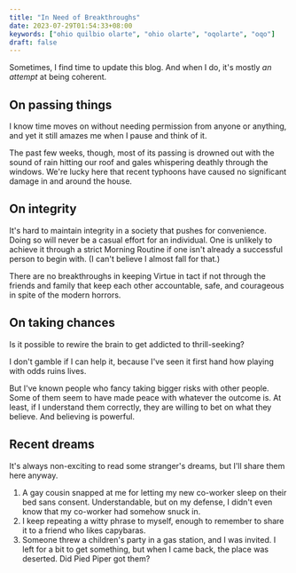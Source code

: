 ```yaml
---
title: "In Need of Breakthroughs"
date: 2023-07-29T01:54:33+08:00
keywords: ["ohio quilbio olarte", "ohio olarte", "oqolarte", "oqo"]
draft: false
---
```

Sometimes, I find time to update this blog.
And when I do, it's mostly *an attempt* at being coherent.

## On passing things

I know time moves on without needing permission from anyone or anything,
and yet it still amazes me when I pause and think of it.

The past few weeks, though, most of its passing is drowned out
with the sound of rain hitting our roof
and gales whispering deathly through the windows.
We're lucky here that recent typhoons have caused no significant damage
in and around the house.

## On integrity

It's hard to maintain integrity in a society
that pushes for convenience.
Doing so will never be a casual effort for an individual.
One is unlikely to achieve it through a strict Morning Routine
if one isn't already a successful person to begin with.
(I can't believe I almost fall for that.)

There are no breakthroughs in keeping Virtue in tact
if not through the friends and family that keep each other accountable,
safe, and courageous in spite of the modern horrors.

## On taking chances

Is it possible to rewire the brain to get addicted to thrill-seeking?

I don't gamble if I can help it,
because I've seen it first hand how playing with odds ruins lives.

But I've known people who fancy taking bigger risks with other people.
Some of them seem to have made peace with whatever the outcome is.
At least, if I understand them correctly, they are willing to bet
on what they believe.
And believing is powerful.

## Recent dreams

It's always non-exciting to read some stranger's dreams,
but I'll share them here anyway.

1. A gay cousin snapped at me for letting my new co-worker sleep on
   their bed sans consent. Understandable, but on my defense, I didn't
   even know that my co-worker had somehow snuck in.
2. I keep repeating a witty phrase to myself, enough to remember to
   share it to a friend who likes capybaras.
3. Someone threw a children's party in a gas station, and I was
   invited. I left for a bit to get something, but when I came back, the
   place was deserted. Did Pied Piper got them?

